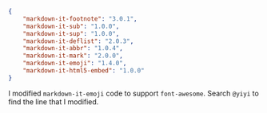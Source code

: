 ```json
{
    "markdown-it-footnote": "3.0.1",
    "markdown-it-sub": "1.0.0",
    "markdown-it-sup": "1.0.0",
    "markdown-it-deflist": "2.0.3",
    "markdown-it-abbr": "1.0.4",
    "markdown-it-mark": "2.0.0",
    "markdown-it-emoji": "1.4.0",
    "markdown-it-html5-embed": "1.0.0"
}
```

I modified `markdown-it-emoji` code to support `font-awesome`. Search `@yiyi` to find the line that I modified.   
